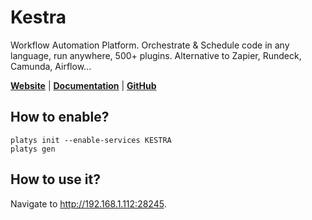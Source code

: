 # Kestra

Workflow Automation Platform. Orchestrate & Schedule code in any language, run anywhere, 500+ plugins. Alternative to Zapier, Rundeck, Camunda, Airflow... 

**[Website](https://kestra.io/)** | **[Documentation](https://kestra.io/docs)** | **[GitHub](https://github.com/kestra-io/kestra)**

## How to enable?

```
platys init --enable-services KESTRA
platys gen
```

## How to use it?

Navigate to <http://192.168.1.112:28245>.


